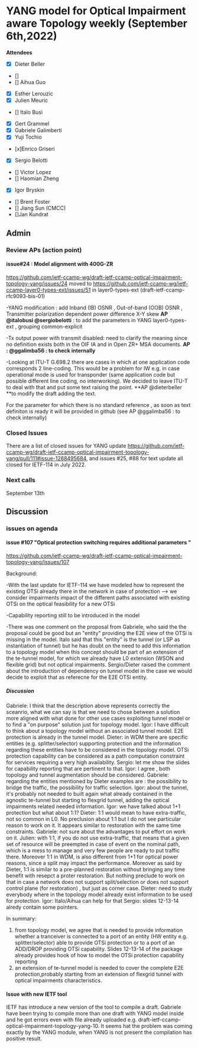 # YANG model for Optical Impairment aware Topology weekly (September 6th,2022)


****Attendees****
- [x] Dieter Beller
- []
- [] Aihua Guo
- [x] Esther Lerouzic
- [x] Julien Meuric
- [] Italo Busi
- [x] Gert Grammel
- [x] Gabriele Galimberti 
- [x] Yuji Tochio
- [x]Enrico Griseri
- [x] Sergio Belotti
- [] Victor Lopez
- [] Haomian Zheng
- [x] Igor Bryskin
- [] Brent Foster
- [] Jiang Sun (CMCC)
- []Jan Kundrat

## Admin

### Review APs (action point) 



#### issue#24 : Model alignment with 400G-ZR
https://github.com/ietf-ccamp-wg/draft-ietf-ccamp-optical-impairment-topology-yang/issues/24
moved to https://github.com/ietf-ccamp-wg/ietf-ccamp-layer0-types-ext/issues/51
in layer0-types-ext (draft-ietf-ccamp-rfc9093-bis-01)

-YANG modification : add Inband (IB) OSNR , Out-of-band (OOB) OSNR , Transmitter polarization dependent power difference X-Y skew
**AP @italobusi @sergiobelotti** : to add the parameters in YANG layer0-types-ext , grouping common-explicit

-Tx output power with transmit disabled: need to clarify the meaning since no definition exists both in the OIF IA and in Open ZR+ MSA documents. 
**AP : @ggalimba56 : to check internally**

-Looking at ITU-T G.698.2 there are cases in which at one application code corresponds 2 line-coding. This would be a problem for IW 
e.g. in case operational mode is used for transponder (same application code but possible different line coding, no interworking).
We decided to leave ITU-T to deal with that and put some text raising the point. 
**AP @dieterbeller **to modify the draft adding the text.

For the parameter for which there is no standard reference , as soon as text definiton is ready it will be provided in github
(see AP @ggalimba56 : to check internally)


### Closed Issues
There are a list of closed issues for YANG update
https://github.com/ietf-ccamp-wg/draft-ietf-ccamp-optical-impairment-topology-yang/pull/111#issue-1288495684, 
and issues #25, #88 for text update all closed for IETF-114 in July 2022. 


### Next calls
September 13th 

## Discussion

### issues on agenda


#### issue #107 "Optical protection switching requires additional parameters "
https://github.com/ietf-ccamp-wg/draft-ietf-ccamp-optical-impairment-topology-yang/issues/107

Background:

-With the last update for IETF-114 we have modeled how to represent the existing OTSi already there in the network in case of protection --> we consider 
impairments impact of the different paths associated with existing OTSi on the optical feasibility for a new OTSi

-Capability reporting still to be introduced in the model

-There was one comment on the proposal from Gabriele, who said the the proposal could be good but an "entity" 
providing the E2E view of the OTSi is missing in the model.
Italo said that this "entity" is the tunnel (or LSP as instantiation of tunnel) 
but he has doubt on the need to add this information to a topology model when this concept should be part of an extension 
of the te-tunnel model, for which we already have L0 extension (WSON and flexible grid) but not optical impairments.
Sergio/Dieter raised the comment about the introduction of dependency on tunnel model in the case we would decide 
to exploit that as referecne for the E2E OTSi entity.

##### Discussion
Gabriele: I think that the description above represents correctly the sceanrio, what we can say is that we need to chose between a solution more aligned
with what done for other use cases exploiting tunnel model or to find a "on purpose" solution just for topology model.
Igor: I have difficult to think about a topology model without an associated tunnel model. E2E protection is already in the tunnel model.
Dieter: in WDM there are specific entities (e.g. splitter/selector) supporting protection and the information regarding these entities have to be 
considered in the topology model. OTSi protection capability can be considered as a path computation constraint for services requiring a very high availability.
Sergio: let me show the slides for capability reporting that are pertinent to that.
Igor: I agree , both topology and tunnel augmentation should be considered.
Gabriele: regarding the entities mentioned by Dieter examples are : the possibility to bridge the traffic, the possibility for traffic selection.
Igor: about the tunnel, it's probably not needed to built again what already contained in the agnostic te-tunnel but starting to flexgrid tunnel, 
adding the optical impairments related needed information.
Igor: we have talked about 1+1 protection but what about 1:1?
Dieter: 1:1 would mean to have extra-traffic, not so common in L0. No preclusion about 1:1 but I do not see particular reason to work on it.
It appears similar to restoration with the same time constraints. 
Gabriele: not sure about the advantages to put effort on work on it.
Julien: with 1:1, if you do not use extra-traffic, that means that a given set of resource will be preempted in case of event on the nominal path,
which is a mess to manage and very few people are ready to put traffic there. Moreover 1:1 in WDM, is also different from 1+1 for optical power reasons,
since a split may impact the performance. Moreover as said by Dieter, 1:1 is similar to a pre-planned restoration without bringing any time benefit with
resepct a proter restoration.
But nothing preclude to work on that in case a network does not support split/selection or does not support control plane (for restoration) , 
but just as corner case.
Dieter: need to study everybody where in the topology model already exist information to be used for protection.
Igor: Italo/Aihua can help for that 
Sergio: slides 12-13-14 alredy contain some pointers. 

In summary:
1) from topology model, we agree that is needed to provide information whether a tranceiver is connected to a port of an entity
(HW entity e.g. splitter/selector) able to provide OTSi protection or to a port of an ADD/DROP providing OTSi capability.
Slides 12-13-14 of the package already provides hook of how to model the OTSi protection capability reporting
2) an extension of te-tunnel model is needed to cover the complete E2E protection,probably starting from an extension of flexgrid tunnel 
with optical impairments characteristics.

#### Issue with new IETF tool
IETF has introduce a new version of the tool to compile a draft.
Gabriele have been trying to compile more than one draft with YANG model inside and he got errors even with file already 
uploaded e.g. draft-ietf-ccamp-optical-impairment-topology-yang-10.
It seems hat the problem was coming exactly by the YANG module, when YANG is not present the compilation has positive result.
